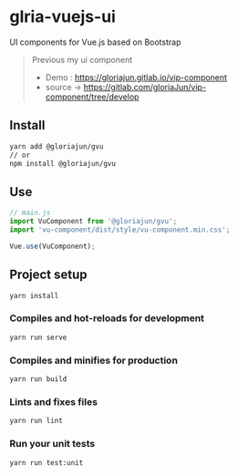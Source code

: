 # glria-vuejs-ui
UI components for Vue.js based on Bootstrap

> Previous my ui component 
> - Demo : https://gloriajun.gitlab.io/vip-component
> - source -> https://gitlab.com/gloriaJun/vip-component/tree/develop

## Install
```bash
yarn add @gloriajun/gvu
// or
npm install @gloriajun/gvu
```

## Use
```javascript
// main.js
import VuComponent from '@gloriajun/gvu';
import 'vu-component/dist/style/vu-component.min.css';

Vue.use(VuComponent);
```

## Project setup
```
yarn install
```

### Compiles and hot-reloads for development
```
yarn run serve
```

### Compiles and minifies for production
```
yarn run build
```

### Lints and fixes files
```
yarn run lint
```

### Run your unit tests
```
yarn run test:unit
```
